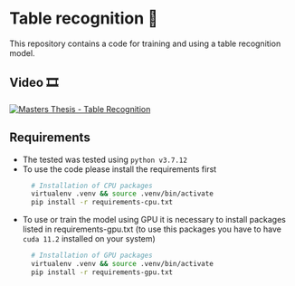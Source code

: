 Table recognition 🧠
====================

This repository contains a code for training and using a table recognition
model. 

Video 🎞️
--------
[![Masters Thesis - Table Recognition](http://img.youtube.com/vi/x_FXpi2wP14/0.jpg)](http://www.youtube.com/watch?v=x_FXpi2wP14 "Masters Thesis - Table Recognition")

Requirements
------------
- The tested was tested using ```python v3.7.12```
- To use the code please install the requirements first
  ```bash
    # Installation of CPU packages
    virtualenv .venv && source .venv/bin/activate
    pip install -r requirements-cpu.txt
  ```
- To use or train the model using GPU it is necessary to install packages
  listed in requirements-gpu.txt (to use this packages you have to have 
  ```cuda 11.2``` installed on your system)
  ```bash
    # Installation of GPU packages
    virtualenv .venv && source .venv/bin/activate
    pip install -r requirements-gpu.txt
  ```
